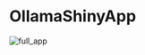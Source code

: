 # OllamaShinyApp

![full_app](https://github.com/reijmerniek/OllamaShinyApp/assets/59099643/672e804c-3c39-4634-8dfc-9194300250a6)

